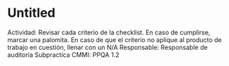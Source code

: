 # Untitled

Actividad: Revisar cada criterio de la checklist. En caso de cumplirse, marcar una palomita. En caso de que el criterio no aplique al producto de trabajo en cuestión, llenar con un N/A
Responsable: Responsable de auditoría
Subpractica CMMI: PPQA 1.2